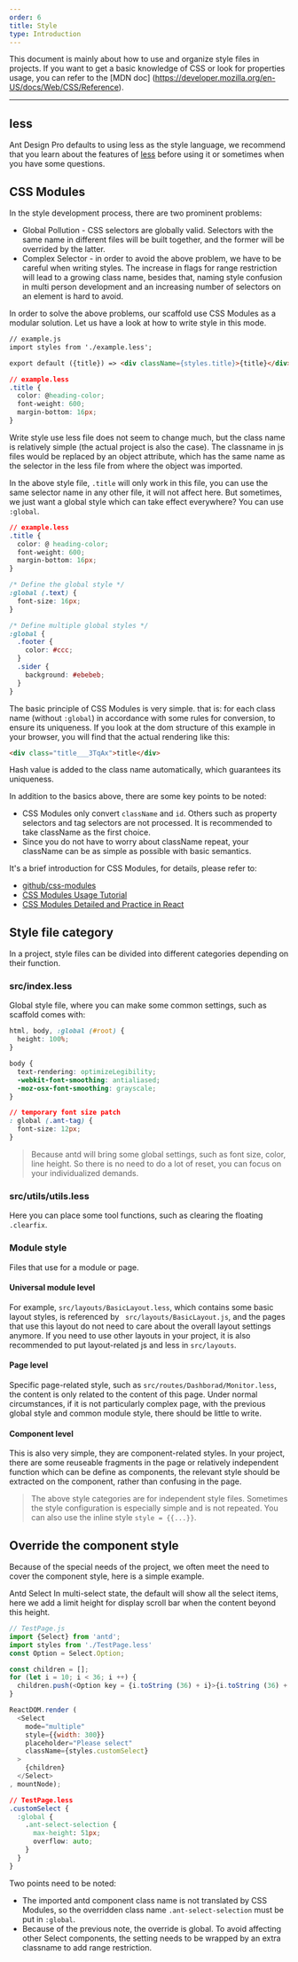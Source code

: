 ```yaml
---
order: 6
title: Style
type: Introduction
---
```


This document is mainly about how to use and organize style files in projects. If you want to get a basic knowledge of CSS or look for properties usage, you can refer to the [MDN doc] (https://developer.mozilla.org/en-US/docs/Web/CSS/Reference).

---

## less

Ant Design Pro defaults to using less as the style language, we recommend that you learn about the features of [less](http://lesscss.org/) before using it or sometimes when you have some questions.

## CSS Modules

In the style development process, there are two prominent problems:

- Global Pollution - CSS selectors are globally valid. Selectors with the same name in different files will be built together, and the former will be overrided by the latter.
- Complex Selector - in order to avoid the above problem, we have to be careful when writing styles. The increase in flags for range restriction will lead to a growing class name, besides that, naming style confusion in multi person development and an increasing number of selectors on an element is hard to avoid.

In order to solve the above problems, our scaffold use CSS Modules as a modular solution. Let us have a look at how to write style in this mode.

```html
// example.js
import styles from './example.less';

export default ({title}) => <div className={styles.title}>{title}</div>;
```

```css
// example.less
.title {
  color: @heading-color;
  font-weight: 600;
  margin-bottom: 16px;
}
```

Write style use less file does not seem to change much, but the class name is relatively simple (the actual project is also the case). The classname in js files would be replaced by an object attribute, which has the same name as the selector in the less file from where the object was imported.

In the above style file, `.title` will only work in this file, you can use the same selector name in any other file, it will not affect here. But sometimes, we just want a global style which can take effect everywhere? You can use `:global`.

```css
// example.less
.title {
  color: @ heading-color;
  font-weight: 600;
  margin-bottom: 16px;
}

/* Define the global style */
:global (.text) {
  font-size: 16px;
}

/* Define multiple global styles */
:global {
  .footer {
    color: #ccc;
  }
  .sider {
    background: #ebebeb;
  }
}
```

The basic principle of CSS Modules is very simple. that is: for each class name (without `:global`) in accordance with some rules for conversion, to ensure its uniqueness. If you look at the dom structure of this example in your browser, you will find that the actual rendering like this:

```html
<div class="title___3TqAx">title</div>
```

Hash value is added to the class name automatically, which guarantees its uniqueness.

In addition to the basics above, there are some key points to be noted:

- CSS Modules only convert `className` and `id`. Others such as property selectors and tag selectors are not processed. It is recommended to take className as the first choice.
- Since you do not have to worry about className repeat, your className can be as simple as possible with basic semantics.

It's a brief introduction for CSS Modules, for details, please refer to:

- [github/css-modules](https://github.com/css-modules/css-modules)
- [CSS Modules Usage Tutorial](http://www.ruanyifeng.com/blog/2016/06/css_modules.html)
- [CSS Modules Detailed and Practice in React](https://github.com/camsong/blog/issues/5)

## Style file category

In a project, style files can be divided into different categories depending on their function.

### src/index.less

Global style file, where you can make some common settings, such as scaffold comes with:

```css
html, body, :global (#root) {
  height: 100%;
}

body {
  text-rendering: optimizeLegibility;
  -webkit-font-smoothing: antialiased;
  -moz-osx-font-smoothing: grayscale;
}

// temporary font size patch
: global (.ant-tag) {
  font-size: 12px;
}
```

> Because antd will bring some global settings, such as font size, color, line height. So there is no need to do a lot of reset, you can focus on your individualized demands.

### src/utils/utils.less

Here you can place some tool functions, such as clearing the floating `.clearfix`.

### Module style

Files that use for a module or page.

#### Universal module level

For example, `src/layouts/BasicLayout.less`, which contains some basic layout styles, is referenced by ` src/layouts/BasicLayout.js`, and the pages that use this layout do not need to care about the overall layout settings anymore. If you need to use other layouts in your project, it is also recommended to put layout-related js and less in `src/layouts`.

#### Page level

Specific page-related style, such as `src/routes/Dashborad/Monitor.less`, the content is only related to the content of this page. Under normal circumstances, if it is not particularly complex page, with the previous global style and common module style, there should be little to write.

#### Component level

This is also very simple, they are component-related styles. In your project, there are some reuseable fragments in the page or relatively independent function which can be define as components, the relevant style should be extracted on the component, rather than confusing in the page.

> The above style categories are for independent style files. Sometimes the style configuration is especially simple and is not repeated. You can also use the inline style `style = {{...}}`.

## Override the component style

Because of the special needs of the project, we often meet the need to cover the component style, here is a simple example.

Antd Select In multi-select state, the default will show all the select items, here we add a limit height for display scroll bar when the content beyond this height.

```js
// TestPage.js
import {Select} from 'antd';
import styles from './TestPage.less'
const Option = Select.Option;

const children = [];
for (let i = 10; i < 36; i ++) {
  children.push(<Option key = {i.toString (36) + i}>{i.toString (36) + i}</Option>);
}

ReactDOM.render (
  <Select
    mode="multiple"
    style={{width: 300}}
    placeholder="Please select"
    className={styles.customSelect}
  >
    {children}
  </Select>
, mountNode);
```

```css
// TestPage.less
.customSelect {
  :global {
    .ant-select-selection {
      max-height: 51px;
      overflow: auto;
    }
  }
}
```

Two points need to be noted:

- The imported antd component class name is not translated by CSS Modules, so the overridden class name `.ant-select-selection` must be put in `:global`.
- Because of the previous note, the override is global. To avoid affecting other Select components, the setting needs to be wrapped by an extra classname to add range restriction.
